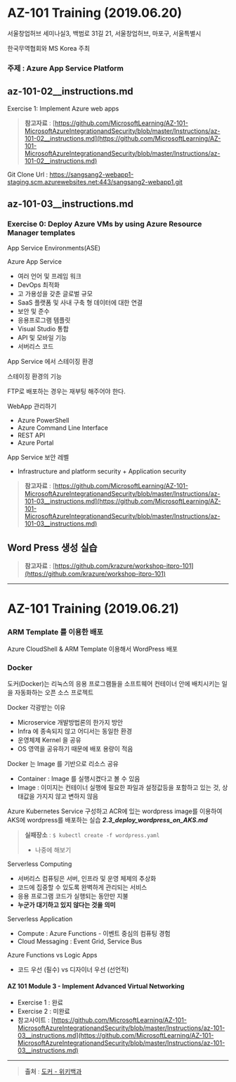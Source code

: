 # AZ-101 Training (2019.06.20)

서울창업허브 세미나실3, 백범로 31길 21, 서울창업허브, 마포구, 서울특별시

한국무역협회와 MS Korea 주최

### 주제 : Azure App Service Platform

## az-101-02__instructions.md

Exercise 1: Implement Azure web apps

> **참고자료** : [https://github.com/MicrosoftLearning/AZ-101-MicrosoftAzureIntegrationandSecurity/blob/master/Instructions/az-101-02__instructions.md](https://github.com/MicrosoftLearning/AZ-101-MicrosoftAzureIntegrationandSecurity/blob/master/Instructions/az-101-02__instructions.md)

Git Clone Url : https://sangsang2-webapp1-staging.scm.azurewebsites.net:443/sangsang2-webapp1.git

## az-101-03__instructions.md

### Exercise 0: Deploy Azure VMs by using Azure Resource Manager templates

App Service Environments(ASE) 

Azure App Service
- 여러 언어 및 프레임 워크
- DevOps 최적화
- 고 가용성을 갖춘 글로벌 규모
- SaaS 플랫폼 및 사내 구축 형 데이터에 대한 연결
- 보안 및 준수
- 응용프로그램 템플릿
- Visual Studio 통합
- API 및 모바일 기능
- 서버리스 코드

App Service 에서 스테이징 환경

스테이징 환경의 기능

FTP로 배포하는 경우는 재부팅 해주어야 한다.

WebApp 관리하기
- Azure PowerShell
- Azure Command Line Interface
- REST API
- Azure Portal

App Service 보안 레벨
- Infrastructure and platform security + Application security

> **참고자료** : [https://github.com/MicrosoftLearning/AZ-101-MicrosoftAzureIntegrationandSecurity/blob/master/Instructions/az-101-03__instructions.md](https://github.com/MicrosoftLearning/AZ-101-MicrosoftAzureIntegrationandSecurity/blob/master/Instructions/az-101-03__instructions.md)

## Word Press 생성 실습

> **참고자료** : [https://github.com/krazure/workshop-itpro-101](https://github.com/krazure/workshop-itpro-101)

- - -

# AZ-101 Training (2019.06.21)

### ARM Template 를 이용한 배포
Azure CloudShell & ARM Template 이용해서 WordPress 배포

### Docker
도커(Docker)는 리눅스의 응용 프로그램들을 소프트웨어 컨테이너 안에 배치시키는 일을 자동화하는 오픈 소스 프로젝트

Docker 각광받는 이유
- Microservice 개발방법론의 한가지 방안
- Infra 에 종속되지 않고 어디서는 동일한 환경
- 운영체제 Kernel 을 공유
- OS 영역을 공유하기 때문에 배포 용량이 적음

Docker 는 Image 를 기반으로 리소스 공유
- Container : Image 를 실행시켰다고 볼 수 있음
- Image : 이미지는 컨테이너 실행에 필요한 파일과 설정값등을 포함하고 있는 것, 상태값을 가지지 않고 변하지 않음

Azure Kubernetes Service 구성하고 ACR에 있는 wordpress image를 이용하여 AKS에 wordpress를 배포하는 실습
***2.3_deploy_wordpress_on_AKS.md***
> **실패장소** : `$ kubectl create -f wordpress.yaml`
> - 나중에 해보기

Serverless Computing
- 서버리스 컴퓨팅은 서버, 인프라 및 운영 체제의 추상화
- 코드에 집중할 수 있도록 완벽하게 관리되는 서비스
- 응용 프로그램 코드가 실행되는 동안만 지불
- **누군가 대기하고 있지 않다는 것을 의미**

Serverless Application
- Compute : Azure Functions - 이벤트 중심의 컴퓨팅 경험
- Cloud Messaging : Event Grid, Service Bus

Azure Functions vs Logic Apps
- 코드 우선 (필수) vs 디자이너 우선 (선언적)

#### AZ 101 Module 3 - Implement Advanced Virtual Networking
- Exercise 1 : 완료
- Exercise 2 : 미완료
- 참고사이트 : [https://github.com/MicrosoftLearning/AZ-101-MicrosoftAzureIntegrationandSecurity/blob/master/Instructions/az-101-03__instructions.md](https://github.com/MicrosoftLearning/AZ-101-MicrosoftAzureIntegrationandSecurity/blob/master/Instructions/az-101-03__instructions.md)

- - -
> **출처** : [도커 - 위키백과](https://ko.wikipedia.org/wiki/%EB%8F%84%EC%BB%A4_(%EC%86%8C%ED%94%84%ED%8A%B8%EC%9B%A8%EC%96%B4))

